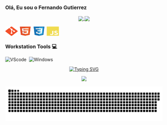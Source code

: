 ### Olá, Eu sou o Fernando Gutierrez
<div align="center">
  <a href="https://github.com/fernandogm13">
    <img height=200 align="center" src="https://github-readme-stats.vercel.app/api?username=fernandogm13&bg_color=30,e96443,904e95&title_color=fff&text_color=fff" />
  </a>
  <a href="https://github.com/fernandogm13">
    <img height=200 align="center" src="https://github-readme-stats.vercel.app/api/top-langs/?username=fernandogm13&layout=compact&bg_color=141424&title_color=e83d84&text_color=8ef5fa&icon_color=2596be" />
  </a>
</div>

<div style="display: inline_block width: 45%"><br>
  <img align="center" alt="Fernando-Git" height="30" width="40" src="https://raw.githubusercontent.com/devicons/devicon/master/icons/git/git-original.svg">
  <img align="center" alt="Fernando-HTML" height="30" width="40" src="https://raw.githubusercontent.com/devicons/devicon/master/icons/html5/html5-original.svg">
  <img align="center" alt="Fernando-CSS" height="30" width="40" src="https://raw.githubusercontent.com/devicons/devicon/master/icons/css3/css3-original.svg">
  <img align="center" alt="Fernando-Js" height="30" width="40" src="https://raw.githubusercontent.com/devicons/devicon/master/icons/javascript/javascript-plain.svg">
</div>

### Workstation Tools 💻
![VScode](https://img.shields.io/badge/vscode-4285F4?style=for-the-badge&logo=vscode&logoColor=white)&nbsp;
![Windows](https://img.shields.io/badge/Windows-0078D6?style=for-the-badge&logo=windows&logoColor=white)&nbsp;

<div align="center">
 
[![Typing SVG](https://readme-typing-svg.herokuapp.com/?color=e83d84&size=25&center=true&vCenter=true&width=1000&lines=Visit+Counter)](https://github/jonatasperaza/)
<p><img src="https://profile-counter.glitch.me/{jonatasperaza}/count.svg" /></p> 


![snake gif](https://github.com/jonatasperaza/jonatasperaza/blob/output/github-contribution-grid-snake-dark.svg)
